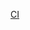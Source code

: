 [CI](https://github.com/MorozovaNadezhda/https://github.com/MorozovaNadezhda/env/tree/main/actions/workflows/web.yml/badge.svg)
